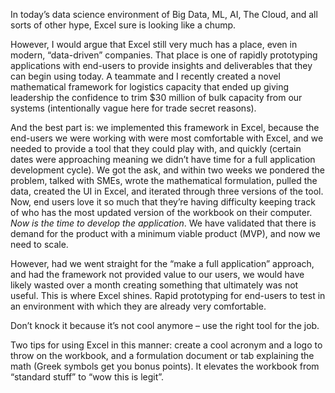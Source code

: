 In today’s data science environment of Big Data, ML, AI, The Cloud, and all sorts of other hype, Excel sure is looking like a chump. 

However, I would argue that Excel still very much has a place, even in modern, “data-driven” companies. That place is one of rapidly prototyping applications with end-users to provide insights and deliverables that they can begin using today. A teammate and I recently created a novel mathematical framework for logistics capacity that ended up giving leadership the confidence to trim $30 million of bulk capacity from our systems (intentionally vague here for trade secret reasons).

And the best part is: we implemented this framework in Excel, because the end-users we were working with were most comfortable with Excel, and we needed to provide a tool that they could play with, and quickly (certain dates were approaching meaning we didn’t have time for a full application development cycle). We got the ask, and within two weeks we pondered the problem, talked with SMEs, wrote the mathematical formulation, pulled the data, created the UI in Excel, and iterated through three versions of the tool. Now, end users love it so much that they’re having difficulty keeping track of who has the most updated version of the workbook on their computer. *Now is the time to develop the application*. We have validated that there is demand for the product with a minimum viable product (MVP), and now we need to scale. 

However, had we went straight for the “make a full application” approach, and had the framework not provided value to our users, we would have likely wasted over a month creating something that ultimately was not useful. This is where Excel shines. Rapid prototyping for end-users to test in an environment with which they are already very comfortable. 

Don’t knock it because it’s not cool anymore – use the right tool for the job.

Two tips for using Excel in this manner: create a cool acronym and a logo to throw on the workbook, and a formulation document or tab explaining the math (Greek symbols get you bonus points). It elevates the workbook from “standard stuff” to “wow this is legit”.

